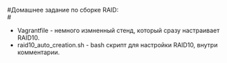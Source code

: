 #Домашнее задание по сборке RAID: <br>#

* Vagrantfile - немного измненный стенд, который сразу настраивает RAID10.
* raid10_auto_creation.sh - bash скрипт для настройки RAID10, внутри комментарии.


